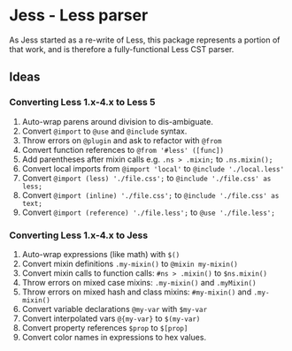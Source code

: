# Jess - Less parser

As Jess started as a re-write of Less, this package represents a portion of that work, and is therefore a fully-functional Less CST parser.

## Ideas

### Converting Less 1.x-4.x to Less 5

1. Auto-wrap parens around division to dis-ambiguate.
2. Convert `@import` to `@use` and `@include` syntax.
3. Throw errors on `@plugin` and ask to refactor with `@from`
4. Convert function references to `@from '#less' ([func])`
5. Add parentheses after mixin calls e.g. `.ns > .mixin;` to `.ns.mixin();`
6. Convert local imports from `@import 'local'` to `@include './local.less'`
7. Convert `@import (less) './file.css';` to `@include './file.css' as less;`
8. Convert `@import (inline) './file.css';` to `@include './file.css' as text;`
9. Convert `@import (reference) './file.less';` to `@use './file.less';`


### Converting Less 1.x-4.x to Jess

1. Auto-wrap expressions (like math) with `$()`
2. Convert mixin definitions `.my-mixin()` to `@mixin my-mixin()`
3. Convert mixin calls to function calls: `#ns > .mixin()` to `$ns.mixin()`
4. Throw errors on mixed case mixins: `.my-mixin()` and `.myMixin()`
5. Throw errors on mixed hash and class mixins: `#my-mixin()` and `.my-mixin()`
5. Convert variable declarations `@my-var` with `$my-var`
6. Convert interpolated vars `@{my-var}` to `$(my-var)`
7. Convert property references `$prop` to `$[prop]`
8. Convert color names in expressions to hex values.
